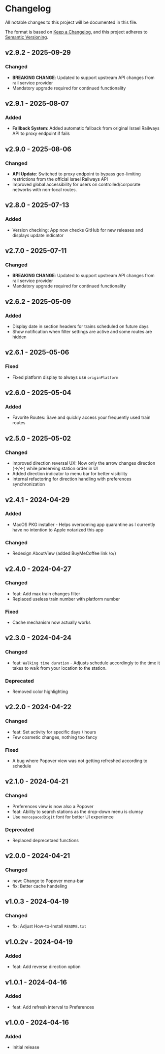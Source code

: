 # Changelog

All notable changes to this project will be documented in this file.

The format is based on [Keep a Changelog](https://keepachangelog.com/en/1.0.0/),
and this project adheres to [Semantic Versioning](https://semver.org/spec/v2.0.0.html).

<!--
Available bump types:
BUMP:patch - Increases the patch version (0.0.x)
BUMP:minor - Increases the minor version (0.x.0)
BUMP:major - Increases the major version (x.0.0)
-->

<!-- BUMP:minor -->
## v2.9.2 - 2025-09-29
### Changed
- **BREAKING CHANGE**: Updated to support upstream API changes from rail service provider
- Mandatory upgrade required for continued functionality

<!-- BUMP:patch -->
## v2.9.1 - 2025-08-07
### Added
- **Fallback System**: Added automatic fallback from original Israel Railways API to proxy endpoint if fails

<!-- BUMP:minor -->
## v2.9.0 - 2025-08-06
### Changed
- **API Update**: Switched to proxy endpoint to bypass geo-limiting restrictions from the official Israel Railways API
- Improved global accessibility for users on controlled/corporate networks with non-local routes.

<!-- BUMP:minor -->
## v2.8.0 - 2025-07-13
### Added
- Version checking: App now checks GitHub for new releases and displays update indicator

<!-- BUMP:minor -->
## v2.7.0 - 2025-07-11
### Changed
- **BREAKING CHANGE**: Updated to support upstream API changes from rail service provider
- Mandatory upgrade required for continued functionality

<!-- BUMP:patch -->
## v2.6.2 - 2025-05-09
### Added
- Display date in section headers for trains scheduled on future days
- Show notification when filter settings are active and some routes are hidden

<!-- BUMP:patch -->
## v2.6.1 - 2025-05-06
### Fixed
- Fixed platform display to always use `originPlatform`

<!-- BUMP:minor -->
## v2.6.0 - 2025-05-04
### Added
- Favorite Routes: Save and quickly access your frequently used train routes

<!-- BUMP:minor -->
## v2.5.0 - 2025-05-02
### Changed
- Improved direction reversal UX: Now only the arrow changes direction (→/←) while preserving station order in UI
- Added direction indicator to menu bar for better visibility
- Internal refactoring for direction handling with preferences synchronization

<!-- BUMP:patch -->
## v2.4.1 - 2024-04-29
### Added
- MacOS PKG installer - Helps overcoming app quarantine as I currently have no intention to Apple notarized this app

### Changed
- Redesign AboutView (added BuyMeCoffee link \o/)

<!-- BUMP:minor -->
## v2.4.0 - 2024-04-27
### Changed
- feat: Add max train changes filter
- Replaced useless train number with platform number

### Fixed
- Cache mechanism now actually works

<!-- BUMP:minor -->
## v2.3.0 - 2024-04-24
### Changed
- feat: `Walking time duration` - Adjusts schedule accordingly to the time it takes to walk from your location to the station. 

### Deprecated
- Removed color highlighting

<!-- BUMP:minor -->
## v2.2.0 - 2024-04-22
### Changed
- feat: Set activity for specific days / hours
- Few cosmetic changes, nothing too fancy

### Fixed
- A bug where Popover view was not getting refreshed according to schedule
  
<!-- BUMP:minor -->
## v2.1.0 - 2024-04-21
### Changed
- Preferences view is now also a Popover
- feat: Ability to search stations as the drop-down menu is clumsy
- Use `monospacedDigit` font for better UI experience

### Deprecated
- Replaced deprecetaed functions 

<!-- BUMP:major -->
## v2.0.0 - 2024-04-21
### Changed
- new: Change to Popover menu-bar
- fix: Better cache handeling

<!-- BUMP:patch -->
## v1.0.3 - 2024-04-19
### Changed
- fix: Adjust How-to-Install `README.txt` 

<!-- BUMP:patch -->
## v1.0.2v - 2024-04-19
### Added
- feat: Add reverse direction option

<!-- BUMP:patch -->
## v1.0.1 - 2024-04-16
### Added
- feat: Add refresh interval to Preferences

<!-- BUMP:major -->
## v1.0.0 - 2024-04-16
### Added
- Initial release
